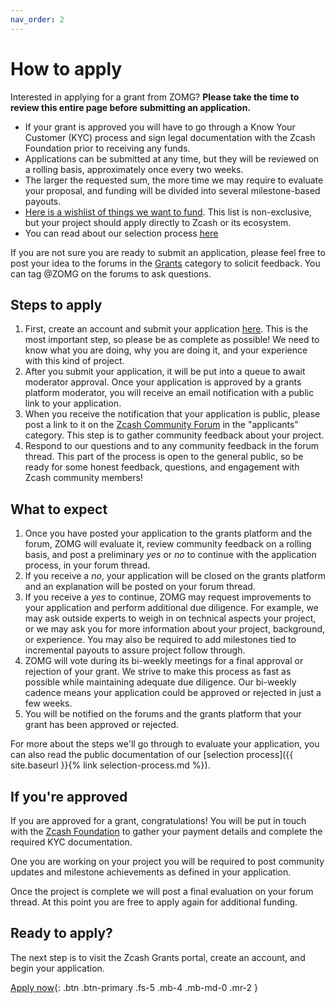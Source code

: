 ```yaml
---
nav_order: 2
---
```


# How to apply

Interested in applying for a grant from ZOMG? **Please take the time to review this entire page before submitting an application.**

* If your grant is approved you will have to go through a Know Your Customer (KYC) process and sign legal documentation with the Zcash Foundation prior to receiving any funds.  
* Applications can be submitted at any time, but they will be reviewed on a rolling basis, approximately once every two weeks. 
* The larger the requested sum, the more time we may require to evaluate your proposal, and funding will be divided into several milestone-based payouts.
* [Here is a wishlist of things we want to fund](https://zcashomg.org/what-we-fund.html). This list is non-exclusive, but your project should apply directly to Zcash or its ecosystem.
* You can read about our selection process [here](https://zcashomg.org/selection-process.html)

If you are not sure you are ready to submit an application, please feel free to post your idea to the forums in the [Grants](https://forum.zcashcommunity.com/c/Grants/33) category to solicit feedback. You can tag @ZOMG on the forums to ask questions. 

## Steps to apply

1. First, create an account and submit your application [here](https://grants.zfnd.org/create-request). This is the most important step, so please be as complete as possible! We need to know what you are doing, why you are doing it, and your experience with this kind of project. 
2. After you submit your application, it will be put into a queue to await moderator approval. Once your application is approved by a grants platform moderator, you will receive an email notification with a public link to your application. 
3. When you receive the notification that your application is public, please post a link to it on the [Zcash Community Forum](https://forum.zcashcommunity.com/c/Grants/Applications/36) in the "applicants" category. This step is to gather community feedback about your project.
4. Respond to our questions and to any community feedback in the forum thread. This part of the process is open to the general public, so be ready for some honest feedback, questions, and engagement with Zcash community members!

## What to expect

1. Once you have posted your application to the grants platform and the forum, ZOMG will evaluate it, review community feedback on a rolling basis, and post a preliminary _yes_ or _no_ to continue with the application process, in your forum thread.
2. If you receive a _no_, your application will be closed on the grants platform and an explanation will be posted on your forum thread.  
3. If you receive a _yes_ to continue, ZOMG may request improvements to your application and perform additional due diligence. For example, we may ask outside experts to weigh in on technical aspects your project, or we may ask you for more information about your project, background, or experience. You may also be required to add milestones tied to incremental payouts to assure project follow through.
4. ZOMG will vote during its bi-weekly meetings for a final approval or rejection of your grant. We strive to make this process as fast as possible while maintaining adequate due diligence. Our bi-weekly cadence means your application could be approved or rejected in just a few weeks. 
5. You will be notified on the forums and the grants platform that your grant has been approved or rejected.

For more about the steps we'll go through to evaluate your application, you can also read the public documentation of our [selection process]({{ site.baseurl }}{% link selection-process.md %}).

## If you're approved

If you are approved for a grant, congratulations! You will be put in touch with the [Zcash Foundation](https://www.zfnd.org/) to gather your payment details and complete the required KYC documentation. 

One you are working on your project you will be required to post community updates and milestone achievements as defined in your application. 

Once the project is complete we will post a final evaluation on your forum thread. At this point you are free to apply again for additional funding.

## Ready to apply?

The next step is to visit the Zcash Grants portal, create an account, and begin your application.

[Apply now](https://grants.zfnd.org/create-request){: .btn .btn-primary .fs-5 .mb-4 .mb-md-0 .mr-2 }

